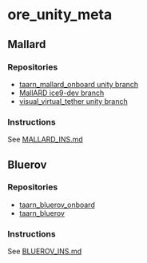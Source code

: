 # ore_unity_meta

## Mallard
### Repositories
- [taarn_mallard_onboard unity branch](https://github.com/ICE9-Robotics/taarn_mallard_onboard/tree/unity)
- [MallARD ice9-dev branch](https://github.com/ICE9-Robotics/MallARD/tree/ice9-dev)
- [visual_virtual_tether unity branch](https://github.com/ICE9-Robotics/visual_virtual_tether/tree/unity)

### Instructions
See [MALLARD_INS.md](MALLARD_INS.md)

## Bluerov
### Repositories
- [taarn_bluerov_onboard](https://github.com/ICE9-Robotics/taarn_bluerov_onboard)
- [taarn_bluerov](https://github.com/ICE9-Robotics/taarn_bluerov)

### Instructions
See [BLUEROV_INS.md](BLUEROV_INS.md)
